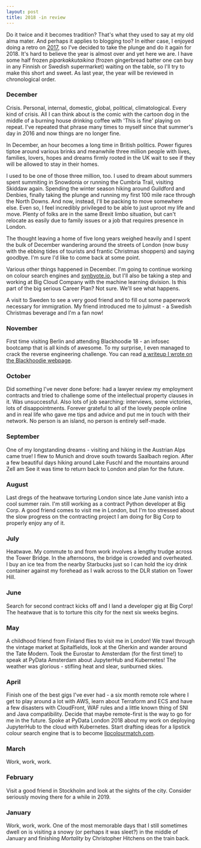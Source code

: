 ```yaml
---
layout: post
title: 2018 -in review
---
```


Do it twice and it becomes tradition? That's what they used to say at my old alma mater.
And perhaps it applies to blogging too? In either case, I enjoyed doing a 
retro on [2017](https://winterflower.github.io/2017/12/31/2017-in-review/), so I've
decided to take the plunge and do it again for 2018. It's hard to believe the year is almost
over and yet here we are. I have some half frozen _piparkakkutaikina_ (frozen gingerbread batter one can
buy in any Finnish or Swedish supermarket) waiting on the table, so I'll try to make this short and sweet.
As last year, the year will be reviewed in chronological order.

### December
Crisis. Personal, internal, domestic, global, political, climatological. Every kind of crisis. All I can think about is
the comic with the cartoon dog in the middle of a burning house drinking coffee with 'This is fine'
playing on repeat. I've repeated that phrase many times to myself since that summer's day in 2016
and now things are no longer fine. 

In December, an hour becomes a long time in British politics. Power figures tiptoe
around various brinks and meanwhile three million people with lives, families, lovers, hopes and dreams
firmly rooted in the UK wait to see if they will be allowed to stay in their homes. 

I used to be one of those three million, too.
I used to dream about summers spent summiting in Snowdonia or running the Cumbria Trail, visiting Skiddaw again.
Spending the winter season hiking around Guildford and Denbies, finally taking the plunge and running my first 100 mile race through the North Downs.
And now, instead, I'll be packing to move somewhere else. Even so, I feel incredibly privileged to be able to just uproot my life and move. Plenty of folks are in the same Brexit limbo situation, but can't relocate as easily due to family issues or a job that requires presence in London. 

The thought leaving a home of five long years weighed heavily and I spent the bulk of December wandering around the streets of London (now busy with the ebbing tides of tourists and frantic Christmas shoppers) and saying goodbye. I'm sure I'd like to come back at some point.

Various other things happened in December. I'm going to continue working on colour search engines and [synbyote.io](https://synbyote.io), but I'll also be taking a step and working at Big Cloud Company with the machine learning division. Is this part of the big serious Career Plan? Not sure. We'll see what happens.

A visit to Sweden to see a very good friend and to fill out some paperwork necessary for immigration. My friend introduced me to julmust - a Swedish Christmas beverage and I'm a fan now!  

### November
First time visiting Berlin and attending Blackhoodie 18 - an infosec bootcamp that is all kinds of awesome. To my surprise, I even managed to crack the reverse engineering challenge. You can read [a writeup I wrote on the Blackhoodie webpage](https://www.blackhoodie.re/blackhoodie18-challenge-writeup/). 

### October
Did something I've never done before: had a lawyer review my employment contracts and tried to challenge some of the intellectual property clauses in it. Was unsuccessful. Also lots of job searching: interviews, some victories, lots of disappointments. Forever grateful to all of the lovely people online and in real life who gave me tips and advice and put me in touch with their network. No person is an island, no person is entirely self-made.


### September
One of my longstanding dreams - visiting and hiking in the Austrian Alps came true! I flew to Munich and drove south towards Saalbach region. After a few beautiful days hiking around Lake Fuschl and the mountains around Zell am See it was time to return back to London and plan for the future. 

### August
Last dregs of the heatwave torturing London since late June vanish into a cool summer rain. I'm still working as a contract Python developer at Big Corp. A good friend comes to visit me in London, but I'm too stressed about the slow progress on the contracting project I am doing for Big Corp to properly enjoy any of it.  


### July
Heatwave. My commute to and from work involves a lengthy trudge across the Tower Bridge. In the afternoons, the bridge is crowded and overheated. I buy an ice tea from the nearby Starbucks just so I can hold the icy drink container against my forehead as I walk across to the DLR station on Tower Hill.

### June
Search for second contract kicks off and I land a developer gig at Big Corp! The heatwave that is to torture this city for the next six weeks begins. 

### May
A childhood friend from Finland flies to visit me in London! We trawl through the vintage market at Spitalfields, look at the Gherkin and wander around the Tate Modern. Took the Eurostar to Amsterdam (for the first time!) to speak at PyData Amsterdam about JupyterHub and Kubernetes! The weather was glorious - stifling heat and slear, sunburned skies. 

### April
Finish one of the best gigs I've ever had - a six month remote role where I get to play around a lot with AWS, learn about Terraform and ECS and have a few disasters with CloudFront, WAF rules and a little known thing of SNI and Java compatibility. Decide that maybe remote-first is the way to go for me in the future. Spoke at PyData London 2018 about my work on deploying JupyterHub to the cloud with Kubernetes.  Start drafting ideas for a lipstick colour search engine that is to become [lipcolourmatch.com](http://lipcolourmatch.com).

### March
Work, work, work. 

### February
Visit a good friend in Stockholm and look at the sights of the city. Consider seriously moving there for a while in 2019. 

### January
Work, work, work.
One of the most memorable days that I still sometimes dwell on is visiting a snowy (or perhaps it was sleet?) in the middle of January and finishing _Mortality_ by Christopher Hitchens on the train back. 
